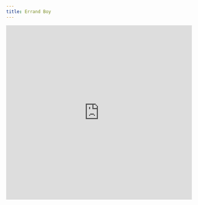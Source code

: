 ```yaml
---
title: Errand Boy
---
```


<iframe style="border: 0; width: 100%; height: 472px;" src="https://bandcamp.com/EmbeddedPlayer/album=2592365495/size=large/bgcol=333333/linkcol=0f91ff/artwork=small/transparent=true/" seamless><a href="https://errandboy.bandcamp.com/album/errand-boy">Errand Boy by Errand Boy</a></iframe>
